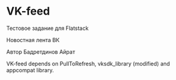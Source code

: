 VK-feed
=======

Тестовое задание для Flatstack

Новостная лента ВК

Автор Бадретдинов Айрат

VK-feed depends on PullToRefresh, vksdk_library (modified) and appcompat
library.
